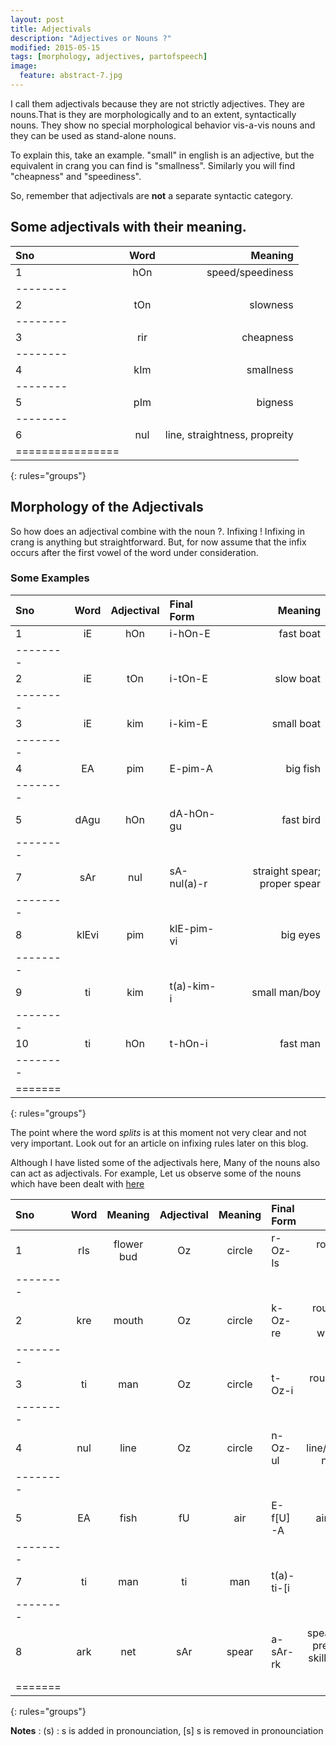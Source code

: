 ```yaml
---
layout: post
title: Adjectivals
description: "Adjectives or Nouns ?"
modified: 2015-05-15
tags: [morphology, adjectives, partofspeech]
image:
  feature: abstract-7.jpg
---
```



I call them adjectivals because they are not strictly adjectives. They are nouns.That is they are morphologically and to an extent, syntactically nouns. They show no special morphological behavior vis-a-vis nouns and they can be used as stand-alone nouns.

To explain this, take an example. "small" in english is an adjective, but the equivalent in crang you can find is "smallness". Similarly you will find "cheapness" and "speediness". 

So, remember that adjectivals are **not** a separate syntactic category. 

## Some adjectivals with their meaning.

| Sno | Word | Meaning |
|:----|:----:|-------:|
| 1   | hOn   | speed/speediness  |
|--------
| 2   | tOn   | slowness |
|--------
| 3   | rir   | cheapness |
|--------
| 4   | kIm   | smallness |
|--------
| 5   | pIm   | bigness |
|--------
| 6   | nul   | line, straightness, propreity  |
|================
{: rules="groups"}

## Morphology of the Adjectivals

So how does an adjectival combine with the noun ?. Infixing !
Infixing in crang is anything but straightforward. But, for now assume that the infix occurs after the first vowel of the word under consideration.

### Some Examples


| Sno | Word  | Adjectival | Final Form  | Meaning     |
|:----|:-----:|:----------:|:------------|------------:|
| 1   | iE    | hOn	   | i-hOn-E     | fast boat   |
|--------
| 2   | iE    | tOn	   | i-tOn-E     | slow boat   |
|--------
| 3   | iE    | kim	   | i-kim-E     | small boat  |
|--------
| 4   | EA    | pim	   | E-pim-A     | big fish    |
|--------
| 5   | dAgu  | hOn	   | dA-hOn-gu   | fast bird   |
|--------
| 7   | sAr   | nul	   | sA-nul(a)-r | straight spear; proper spear |
|-------- 
| 8   | klEvi | pim	   | klE-pim-vi  | big eyes     |
|--------
| 9   | ti    | kim	   | t(a)-kim-i  | small man/boy  |
|--------
| 10  | ti    | hOn	   | t-hOn-i     | fast man   |
|--------
|=======
{: rules="groups"}

The point where the word *splits* is at this moment not very clear and not very important. Look out for an article on infixing rules later on this blog. 

Although I have listed some of the adjectivals here, Many of the nouns also can act as adjectivals. For example, Let us observe some of the nouns which have been dealt with [here](http://neshkatrapati.github.io/crang/basic_vocabulary/)

| Sno | Word  | Meaning    | Adjectival | Meaning |Final Form   | Meaning     |
|:----|:-----:|:----------:|:----------:|:-------:|:------------|------------:|
| 1   | rIs   | flower bud |  Oz        | circle   | r-Oz-Is    | round flower bud   |
|--------
| 2   | kre   | mouth      |  Oz	| circle   |  k-Oz-re   | round mouth/ somebody who gossips |
|--------
| 3   | ti    | man        | Oz	        | circle   |  t-Oz-i    | round man/fat man  |
|--------
| 4   | nul   | line       | Oz	        | circle   |  n-Oz-ul   | round line/something nonexistent  |
|--------
| 5   | EA    | fish       | fU	        | air      | E-f[U]-A   | air fish/~bird   |
|--------
| 7   | ti    | man        | ti	        | man	   | t(a)-ti-[i | manly man |
|-------- 
| 8   | ark   | net        | sAr	| spear	   | a-sAr-rk   | spear net/very precise net, a skilled hand at fishing |
|=======
{: rules="groups"}

**Notes** : (s) : s is added in pronounciation, [s] s is removed in pronounciation

